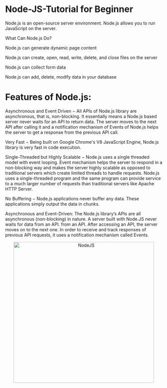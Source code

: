 # Node-JS-Tutorial for Beginner
Node.js is an open-source server environment.  Node.js allows you to run
JavaScript on the server.

What Can Node.js Do?

  Node.js can generate dynamic page content
  
  Node.js can create, open, read, write, delete, and close files on the server
  
  Node.js can collect form data
  
  Node.js can add, delete, modify data in your database

  
  # Features of Node.js:

Asynchronous and Event Driven − All APIs of Node.js library are asynchronous, that is, non-blocking. It essentially means a Node.js based server never waits for an API to return data. The server moves to the next API after calling it and a notification mechanism of Events of Node.js helps the server to get a response from the previous API call.

Very Fast − Being built on Google Chrome's V8 JavaScript Engine, Node.js library is very fast in code execution.

Single-Threaded but Highly Scalable − Node.js uses a single threaded model with event looping. Event mechanism helps the server to respond in a non-blocking way and makes the server highly scalable as opposed to traditional servers which create limited threads to handle requests. Node.js uses a single-threaded program and the same program can provide service to a much larger number of requests than traditional servers like Apache HTTP Server.

No Buffering − Node.js applications never buffer any data. These applications simply output the data in chunks.

Asynchronous and Event-Driven: The Node.js library’s APIs are all asynchronous (non-blocking) in nature. A server built with Node.JS never waits for data from an API. from an API. After accessing an API, the server moves on to the next one. In order to receive and track responses of previous API requests, it uses a notification mechanism called Events.
  

<p align='center'>
<img width="450" alt="NodeJS" src="https://github.com/Dulon18/Node-JS-Tutorial/assets/80118217/5ea3a4e3-f4f6-4f05-9528-20220047e843">
</p>
